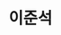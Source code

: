 ---
layout: hubs
key: Q56432926
title: 이준석
name: 이준석
image: 
description: 기업가, 세하 이사
score: 2.2050392496986444e-05
degree: 2
---